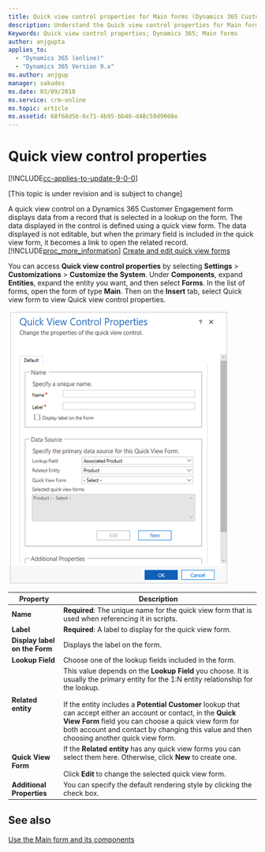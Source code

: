 ```yaml
---
title: Quick view control properties for Main forms (Dynamics 365 Customer Engagement) | MicrosoftDocs
description: Understand the Quick view control properties for Main forms in Dynamics 365 for Customer Engagement
Keywords: Quick view control properties; Dynamics 365; Main forms
author: anjgupta
applies_to: 
  - "Dynamics 365 (online)"
  - "Dynamics 365 Version 9.x"
ms.author: anjgup
manager: sakudes
ms.date: 03/09/2018
ms.service: crm-online
ms.topic: article
ms.assetid: 68f68d5b-6c71-4b95-bb46-d48c59d9008e
---
```

# Quick view control properties

[!INCLUDE[cc-applies-to-update-9-0-0](../includes/cc_applies_to_update_9_0_0.md)]

[This topic is under revision and is subject to change]

A quick view control on a Dynamics 365 Customer Engagement form displays data from a record that is selected in a lookup on the form. The data displayed in the control is defined using a quick view form. The data displayed is not editable, but when the primary field is included in the quick view form, it becomes a link to open the related record. [!INCLUDE[proc_more_information](../includes/proc-more-information.md)] [Create and edit quick view forms](create-edit-quick-view-forms.md)  

You can access **Quick view control properties** by selecting **Settings** > **Customizations** > **Customize the System**. Under **Components**, expand **Entities**, expand the entity you want, and then select **Forms**. In the list of forms, open the form of type **Main**. Then on the **Insert** tab, select Quick view form to view Quick view control properties.

![quick-view-control](media/quick-view-control.png)
  
|Property|Description|  
|--------------|-----------------|  
|**Name**|**Required**: The unique name for the quick view form that is used when referencing it in scripts.|  
|**Label**|**Required**: A label to display for the quick view form.|  
|**Display label on the Form**|Displays the label on the form.|  
|**Lookup Field**|Choose one of the lookup fields included in the form.|  
|**Related entity**|This value depends on the **Lookup Field** you choose. It is usually the primary entity for the 1:N entity relationship for the lookup.<br /><br /> If the entity includes a **Potential Customer** lookup that can accept either an account or contact, in the **Quick View Form** field you can choose a quick view form for both account and contact by changing this value and then choosing another quick view form.|  
|**Quick View Form**|If the **Related entity** has any quick view forms you can select them here. Otherwise, click **New** to create one.<br /><br /> Click **Edit** to change the selected quick view form.|  
|**Additional Properties**|You can specify the default rendering style by clicking the check box.|

## See also

[Use the Main form and its components](../customer-service/use-main-form-and-components.md)
 
